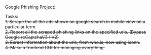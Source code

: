 Google Phishing Project:


Tasks:<br>
~~1. Scrape the all the ads shown on google search in mobile view on a particular term.~~ <br>
~~2. Report all the scraped phishing links on the specified urls. (Bypass Google reCaptchaV3 / V2)~~ <br>
~~3. Exract information about the urls, from who.is, now using icann.~~<br>
~~4. Make a frontend GUI for managing everything.~~<br>

